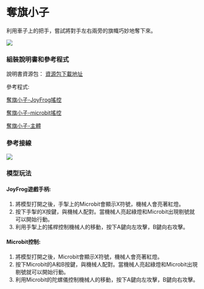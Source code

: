 # 奪旗小子

利用車子上的把手，嘗試將對手左右兩旁的旗幟巧妙地奪下來。

![](https://kittenbothk.readthedocs.io/en/latest/\_images/flag.png)

### 組裝說明書和參考程式

說明書資源包： [資源包下載地址](https://bit.ly/12In1SumobotBuildingInstruction)

參考程式:

[奪旗小子-JoyFrog搖控](https://makecode.microbit.org/\_bUuFeEW83CEt)

[奪旗小子-microbit搖控](https://makecode.microbit.org/\_6ugdUsWaPddw)

[奪旗小子-主體](https://makecode.microbit.org/\_b5cWwihAv7WX)

### 參考接線

![](https://kittenbothk.readthedocs.io/en/latest/\_images/flag\_wire.png)

### 模型玩法

#### JoyFrog遊戲手柄:

1. 將模型打開之後，手掣上的Microbit會顯示X符號，機械人會亮著紅燈。
2. 按下手掣的X按鍵，與機械人配對。當機械人亮起綠燈和Microbit出現剔號就可以開始行動。
3. 利用手掣上的搖桿控制機械人的移動，按下A鍵向左攻擊，B鍵向右攻擊。

#### Microbit控制:

1. 將模型打開之後，Microbit會顯示X符號，機械人會亮著紅燈。
2. 按下Microbit的A和B按鍵，與機械人配對。當機械人亮起綠燈和Microbit出現剔號就可以開始行動。
3. 利用Microbit的陀螺儀控制機械人的移動，按下A鍵向左攻擊，B鍵向右攻擊。
